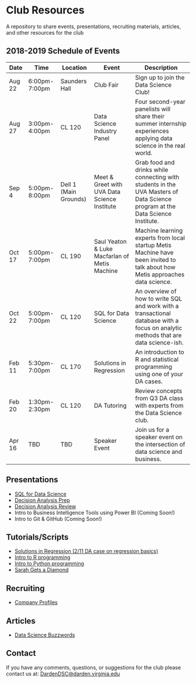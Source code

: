# Club Resources
A repository to share events, presentations, recruiting materials, articles, and other resources for the club

## 2018-2019 Schedule of Events

Date | Time | Location | Event | Description
---|---|---|---|---------
Aug 22 | 6:00pm-7:00pm | Saunders Hall | Club Fair | Sign up to join the Data Science Club!
Aug 27 | 3:00pm-4:00pm | CL 120 | Data Science Industry Panel | Four second-year panelists will share their summer internship experiences applying data science in the real world.
Sep 4 | 5:00pm-8:00pm | Dell 1 (Main Grounds) | Meet & Greet with UVA Data Science Institute | Grab food and drinks while connecting with students in the UVA Masters of Data Science program at the Data Science Institute.
Oct 17 | 5:00pm-7:00pm | CL 190 | Saul Yeaton & Luke Macfarlan of Metis Machine | Machine learning experts from local startup Metis Machine have been invited to talk about how Metis approaches data science.
Oct 22 | 5:00pm-7:00pm | CL 120 | SQL for Data Science | An overview of how to write SQL and work with a transactional database with a focus on analytic methods that are data science-ish.
Feb 11 | 5:30pm-7:00pm | CL 170  | Solutions in Regression | An introduction to R and statistical programming using one of your DA cases.
Feb 20 | 1:30pm-2:30pm  | CL 120 | DA Tutoring | Review concepts from Q3 DA class with experts from the Data Science club.
Apr 16 | TBD | TBD | Speaker Event | Join us for a speaker event on the intersection of data science and business. 

## Presentations

 - [SQL for Data Science](https://gitcdn.link/cdn/DardenDSC/club-resources/40d3ef0c539be563b69f35916a968eae09fc2b76/presentations/sql-for-data-science/sql-for-data-science.pdf)
 - [Decision Analysis Prep](https://gitcdn.link/repo/DardenDSC/club-resources/master/presentations/decision-analysis-prep/decision-analysis-prep.pdf)
 - [Decision Analysis Review](presentations/decision-analysis-review) 
 - Intro to Business Intelligence Tools using Power BI (Coming Soon!)
 - Intro to Git & GitHub (Coming Soon!)

## Tutorials/Scripts

 - [Solutions in Regression (2/11 DA case on regression basics)](https://github.com/DardenDSC/solutions-in-regression#solutions-in-regression)
 - [Intro to R programming](https://github.com/DardenDSC/intro-to-r-programming#intro-to-r-programming)
 - [Intro to Python programming](https://github.com/DardenDSC/intro-to-python-programming#intro-to-python-programming)
 - [Sarah Gets a Diamond](https://github.com/DardenDSC/sarah-gets-a-diamond#sarah-gets-a-diamond)
 
## Recruiting

 - [Company Profiles](https://github.com/DardenDSC/club-resources/tree/master/recruiting#company-profiles)
 
## Articles

 - [Data Science Buzzwords](https://github.com/DardenDSC/club-resources/blob/master/admin/data-sci-buzzwords.csv)
 
## Contact

If you have any comments, questions, or suggestions for the club please contact 
us at: DardenDSC@darden.virginia.edu
